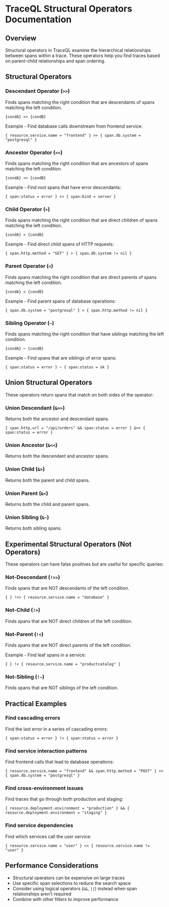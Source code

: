 # TraceQL Structural Operators Documentation

## Overview
Structural operators in TraceQL examine the hierarchical relationships between spans within a trace. These operators help you find traces based on parent-child relationships and span ordering.

## Structural Operators

### Descendant Operator (`>>`)
Finds spans matching the right condition that are descendants of spans matching the left condition.
```
{condA} >> {condB}
```

Example - Find database calls downstream from frontend service:
```
{ resource.service.name = "frontend" } >> { span.db.system = "postgresql" }
```

### Ancestor Operator (`<<`)
Finds spans matching the right condition that are ancestors of spans matching the left condition.
```
{condA} << {condB}
```

Example - Find root spans that have error descendants:
```
{ span:status = error } << { span:kind = server }
```

### Child Operator (`>`)
Finds spans matching the right condition that are direct children of spans matching the left condition.
```
{condA} > {condB}
```

Example - Find direct child spans of HTTP requests:
```
{ span.http.method = "GET" } > { span.db.system != nil }
```

### Parent Operator (`<`)
Finds spans matching the right condition that are direct parents of spans matching the left condition.
```
{condA} < {condB}
```

Example - Find parent spans of database operations:
```
{ span.db.system = "postgresql" } < { span.http.method != nil }
```

### Sibling Operator (`~`)
Finds spans matching the right condition that have siblings matching the left condition.
```
{condA} ~ {condB}
```

Example - Find spans that are siblings of error spans:
```
{ span:status = error } ~ { span:status = ok }
```

## Union Structural Operators
These operators return spans that match on both sides of the operator:

### Union Descendant (`&>>`)
Returns both the ancestor and descendant spans.
```
{ span.http.url = "/api/orders" && span:status = error } &>> { span:status = error }
```

### Union Ancestor (`&<<`)
Returns both the descendant and ancestor spans.

### Union Child (`&>`)
Returns both the parent and child spans.

### Union Parent (`&<`)
Returns both the child and parent spans.

### Union Sibling (`&~`)
Returns both sibling spans.

## Experimental Structural Operators (Not Operators)
These operators can have false positives but are useful for specific queries:

### Not-Descendant (`!>>`)
Finds spans that are NOT descendants of the left condition.
```
{ } !>> { resource.service.name = "database" }
```

### Not-Child (`!>`)
Finds spans that are NOT direct children of the left condition.

### Not-Parent (`!<`)
Finds spans that are NOT direct parents of the left condition.

Example - Find leaf spans in a service:
```
{ } !< { resource.service.name = "productcatalog" }
```

### Not-Sibling (`!~`)
Finds spans that are NOT siblings of the left condition.

## Practical Examples

### Find cascading errors
Find the last error in a series of cascading errors:
```
{ span:status = error } !< { span:status = error }
```

### Find service interaction patterns
Find frontend calls that lead to database operations:
```
{ resource.service.name = "frontend" && span.http.method = "POST" } >> { span.db.system = "postgresql" }
```

### Find cross-environment issues
Find traces that go through both production and staging:
```
{ resource.deployment.environment = "production" } && { resource.deployment.environment = "staging" }
```

### Find service dependencies
Find which services call the user service:
```
{ resource.service.name = "user" } << { resource.service.name != "user" }
```

## Performance Considerations
- Structural operators can be expensive on large traces
- Use specific span selections to reduce the search space
- Consider using logical operators (`&&`, `||`) instead when span relationships aren't required
- Combine with other filters to improve performance